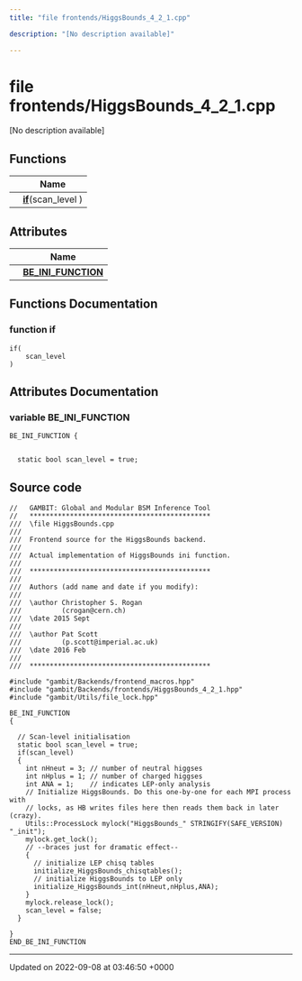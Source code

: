 ```yaml
---
title: "file frontends/HiggsBounds_4_2_1.cpp"

description: "[No description available]"

---
```


# file frontends/HiggsBounds_4_2_1.cpp

[No description available]

## Functions

|                | Name           |
| -------------- | -------------- |
| | **[if](/documentation/code/files/higgsbounds__4__2__1_8cpp/#function-if)**(scan_level ) |

## Attributes

|                | Name           |
| -------------- | -------------- |
| | **[BE_INI_FUNCTION](/documentation/code/files/higgsbounds__4__2__1_8cpp/#variable-be-ini-function)**  |


## Functions Documentation

### function if

```
if(
    scan_level 
)
```



## Attributes Documentation

### variable BE_INI_FUNCTION

```
BE_INI_FUNCTION {

  
  static bool scan_level = true;
```



## Source code

```
//   GAMBIT: Global and Modular BSM Inference Tool
//   *********************************************
///  \file HiggsBounds.cpp
///
///  Frontend source for the HiggsBounds backend.
///
///  Actual implementation of HiggsBounds ini function.
///
///  *********************************************
///
///  Authors (add name and date if you modify):
///
///  \author Christopher S. Rogan
///          (crogan@cern.ch)
///  \date 2015 Sept
///
///  \author Pat Scott
///          (p.scott@imperial.ac.uk)
///  \date 2016 Feb
///
///  *********************************************

#include "gambit/Backends/frontend_macros.hpp"
#include "gambit/Backends/frontends/HiggsBounds_4_2_1.hpp"
#include "gambit/Utils/file_lock.hpp"

BE_INI_FUNCTION
{

  // Scan-level initialisation
  static bool scan_level = true;
  if(scan_level)
  {
    int nHneut = 3; // number of neutral higgses
    int nHplus = 1; // number of charged higgses
    int ANA = 1;    // indicates LEP-only analysis
    // Initialize HiggsBounds. Do this one-by-one for each MPI process with
    // locks, as HB writes files here then reads them back in later (crazy).
    Utils::ProcessLock mylock("HiggsBounds_" STRINGIFY(SAFE_VERSION) "_init");
    mylock.get_lock();
    // --braces just for dramatic effect--
    {
      // initialize LEP chisq tables
      initialize_HiggsBounds_chisqtables();
      // initialize HiggsBounds to LEP only
      initialize_HiggsBounds_int(nHneut,nHplus,ANA);
    }
    mylock.release_lock();
    scan_level = false;
  }

}
END_BE_INI_FUNCTION
```


-------------------------------

Updated on 2022-09-08 at 03:46:50 +0000
